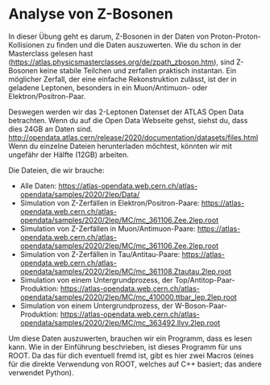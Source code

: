 # Analyse von Z-Bosonen

In dieser Übung geht es darum, Z-Bosonen in der Daten von Proton-Proton-Kollisionen zu finden und die Daten auszuwerten. Wie du schon in der Masterclass gelesen hast (https://atlas.physicsmasterclasses.org/de/zpath_zboson.htm), sind Z-Bosonen keine stabile Teilchen und zerfallen praktisch instantan. Ein möglicher Zerfall, der eine einfache Rekonstruktion zulässt, ist der in geladene Leptonen, besonders in ein Muon/Antimuon- oder Elektron/Positron-Paar. 

Deswegen werden wir das 2-Leptonen Datenset der ATLAS Open Data betrachten.
Wenn du auf die Open Data Webseite gehst, siehst du, dass dies 24GB an Daten sind.
http://opendata.atlas.cern/release/2020/documentation/datasets/files.html
Wenn du einzelne Dateien herunterladen möchtest, könnten wir mit ungefähr der Hälfte (12GB) arbeiten.

Die Dateien, die wir brauche:
- Alle Daten: https://atlas-opendata.web.cern.ch/atlas-opendata/samples/2020/2lep/Data/
- Simulation von Z-Zerfällen in Elektron/Positron-Paare: https://atlas-opendata.web.cern.ch/atlas-opendata/samples/2020/2lep/MC/mc_361106.Zee.2lep.root
- Simulation von Z-Zerfällen in Muon/Antimuon-Paare: https://atlas-opendata.web.cern.ch/atlas-opendata/samples/2020/2lep/MC/mc_361106.Zee.2lep.root
- Simulation von Z-Zerfällen in Tau/Antitau-Paare: https://atlas-opendata.web.cern.ch/atlas-opendata/samples/2020/2lep/MC/mc_361108.Ztautau.2lep.root
- Simulation von einem Untergrundprozess, der Top/Antitop-Paar-Produktion: https://atlas-opendata.web.cern.ch/atlas-opendata/samples/2020/2lep/MC/mc_410000.ttbar_lep.2lep.root
- Simulation von einem Untergrundprozess, der W-Boson-Paar-Produktion: https://atlas-opendata.web.cern.ch/atlas-opendata/samples/2020/2lep/MC/mc_363492.llvv.2lep.root

Um diese Daten auszuwerten, brauchen wir ein Programm, dass es lesen kann. Wie in der Einführung beschrieben, ist dieses Programm für uns ROOT. Da das für dich eventuell fremd ist, gibt es hier zwei Macros (eines für die direkte Verwendung von ROOT, welches auf C++ basiert; das andere verwendet Python).
